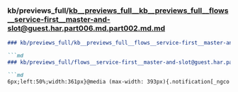 ### kb/previews_full/kb__previews_full__kb__previews_full__flows__service-first__master-and-slot@guest.har.part006.md.part002.md.md

```md
### kb/previews_full/kb__previews_full__flows__service-first__master-and-slot@guest.har.part006.md.part002.md

```md
### kb/previews_full/flows__service-first__master-and-slot@guest.har.part006.md (part 002)

```md
6px;left:50%;width:361px}@media (max-width: 393px){.notification[_ngco
```

```

```

```
